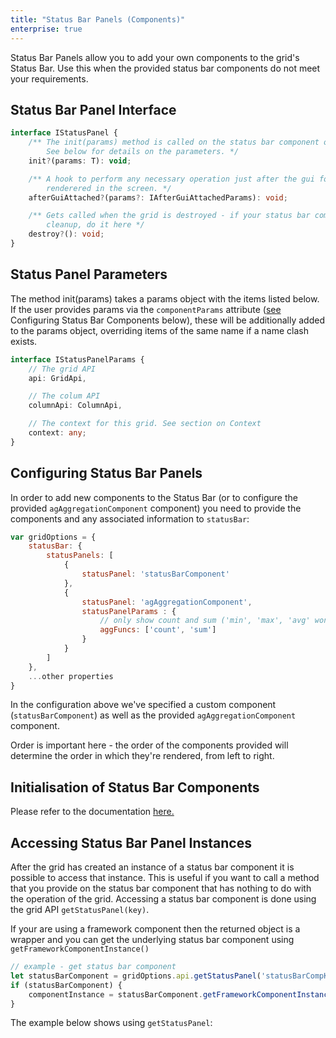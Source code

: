 ```yaml
---
title: "Status Bar Panels (Components)"
enterprise: true
---
```


Status Bar Panels allow you to add your own components to the grid's Status Bar. Use this when the provided status bar components do not meet your requirements.

## Status Bar Panel Interface

```ts
interface IStatusPanel {
    /** The init(params) method is called on the status bar component once.
        See below for details on the parameters. */
    init?(params: T): void;

    /** A hook to perform any necessary operation just after the gui for this component has been
        renderered in the screen. */
    afterGuiAttached?(params?: IAfterGuiAttachedParams): void;

    /** Gets called when the grid is destroyed - if your status bar components needs to do any
        cleanup, do it here */
    destroy?(): void;
}
```

## Status Panel Parameters

The method init(params) takes a params object with the items listed below. If the user provides params via the `componentParams` attribute ([see](#configure-components) Configuring Status Bar Components below), these will be additionally added to the params object, overriding items of the same name if a name clash exists.

```ts
interface IStatusPanelParams {
    // The grid API
    api: GridApi,

    // The colum API
    columnApi: ColumnApi,

    // The context for this grid. See section on Context
    context: any;
}
```

## Configuring Status Bar Panels

In order to add new components to the Status Bar (or to configure the provided `agAggregationComponent` component) you need to provide the components and any associated information to `statusBar`:


```js
var gridOptions = {
    statusBar: {
        statusPanels: [
            {
                statusPanel: 'statusBarComponent'
            },
            {
                statusPanel: 'agAggregationComponent',
                statusPanelParams : {
                    // only show count and sum ('min', 'max', 'avg' won't be shown)
                    aggFuncs: ['count', 'sum']
                }
            }
        ]
    },
    ...other properties
}
```

In the configuration above we've specified a custom component (`statusBarComponent`) as well as the provided `agAggregationComponent` component.

Order is important here - the order of the components provided will determine the order in which they're rendered, from left to right.

<grid-example title='Status Bar Panel' name='custom-component' type='generated' options='{ "enterprise": true }'></grid-example>

## Initialisation of Status Bar Components

Please refer to the documentation [here.](/status-bar/#initialisation-of-status-bar-components)

## Accessing Status Bar Panel Instances

After the grid has created an instance of a status bar component it is possible to access that instance. This is useful if you want to call a method that you provide on the status bar component that has nothing to do with the operation of the grid. Accessing a status bar component is done using the grid API `getStatusPanel(key)`.

If your are using a framework component then the returned object is a wrapper and you can get the underlying status bar component using `getFrameworkComponentInstance()`

```js
// example - get status bar component
let statusBarComponent = gridOptions.api.getStatusPanel('statusBarCompKey');
if (statusBarComponent) {
    componentInstance = statusBarComponent.getFrameworkComponentInstance();
}
```

The example below shows using `getStatusPanel`:

<grid-example title='Get Status Bar Panel Instance' name='component-instance' type='generated' options='{ "enterprise": true }'></grid-example>
